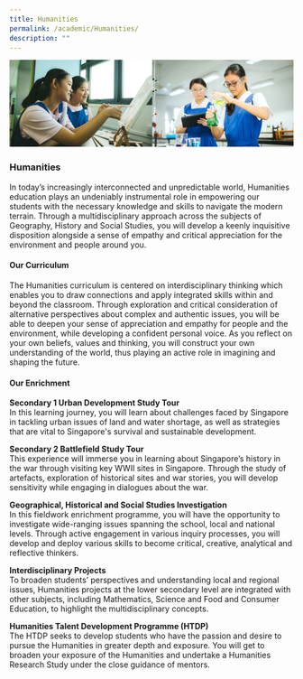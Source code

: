 ```yaml
---
title: Humanities
permalink: /academic/Humanities/
description: ""
---
```

![](/images/01%20Banner%20Photos/02%20subpage%20academic.jpg)
### **Humanities**

In today’s increasingly interconnected and unpredictable world, Humanities education plays an undeniably instrumental role in empowering our students with the necessary knowledge and skills to navigate the modern terrain. Through a multidisciplinary approach across the subjects of Geography, History and Social Studies, you will develop a keenly inquisitive disposition alongside a sense of empathy and critical appreciation for the environment and people around you.

#### **Our Curriculum**  

The Humanities curriculum is centered on interdisciplinary thinking which enables you to draw connections and apply integrated skills within and beyond the classroom. Through exploration and critical consideration of alternative perspectives about complex and authentic issues, you will be able to deepen your sense of appreciation and empathy for people and the environment, while developing a confident personal voice. As you reflect on your own beliefs, values and thinking, you will construct your own understanding of the world, thus playing an active role in imagining and shaping the future.

  
#### **Our Enrichment**  
  
**Secondary 1 Urban Development Study Tour**  
In this learning journey, you will learn about challenges faced by Singapore in tackling urban issues of land and water shortage, as well as strategies that are vital to Singapore's survival and sustainable development.

**Secondary 2 Battlefield Study Tour**  
This experience will immerse you in learning about Singapore’s history in the war through visiting key WWII sites in Singapore. Through the study of artefacts, exploration of historical sites and war stories, you will develop sensitivity while engaging in dialogues about the war.
  
**Geographical, Historical and Social Studies Investigation**  
In this fieldwork enrichment programme, you will have the opportunity to investigate wide-ranging issues spanning the school, local and national levels. Through active engagement in various inquiry processes, you will develop and deploy various skills to become critical, creative, analytical and reflective thinkers.

**Interdisciplinary Projects**  
To broaden students’ perspectives and understanding local and regional issues, Humanities projects at the lower secondary level are integrated with other subjects, including Mathematics, Science and Food and Consumer Education, to highlight the multidisciplinary concepts. 

**Humanities Talent Development Programme (HTDP)**  
The HTDP seeks to develop students who have the passion and desire to pursue the Humanities in greater depth and exposure. You will get to broaden your exposure of the Humanities and undertake a Humanities Research Study under the close guidance of mentors.
